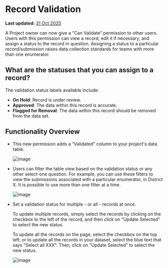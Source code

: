 # Record Validation
**Last updated:** <a href="https://github.com/kobotoolbox/docs/blob/0050a936217ec4b5b9cf44a66826778898ed29d5/source/record_validation.md" class="reference">31 Oct 2025</a>


A Project owner can now give a “Can Validate” permission to other users. Users with this permission can view a record, edit it if necessary, and assign a status to the record in question. Assigning a status to a particular record/submission raises data collection standards for teams with more than one enumerator.

## What are the statuses that you can assign to a record?

The validation status labels available include:

* **On Hold**: Record is under review.
* **Approved**: The data within this record is accurate.
* **Flagged for Removal**: The data within this record should be removed from the data set.

## Functionality Overview

* This new permission adds a “Validated” column to your project's data table.

    ![image](/images/record_validation/validated.png)

* Users can filter the table view based on the validation status or any other select-one question. For example, you can use these filters to view the submissions associated with a particular enumerator, in District X. It is possible to use more than one filter at a time.

    ![image](/images/record_validation/filter.png)

* Set a validation status for multiple - or all - records at once.

    To update multiple records, simply select the records by clicking on the checkbox to the left of the record, and then click on "Update Selected" to select the new status.

    To update all the records on the page, select the checkbox on the top left; or to update all the records in your dataset, select the blue text that says "Select all XXX". Then, click on "Update Selected" to select the new status.

    ![image](/images/record_validation/select.png)
